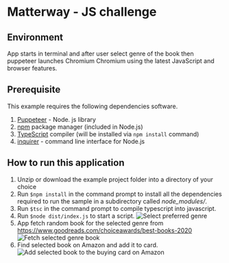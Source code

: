 # Matterway - JS challenge

## Environment
App starts in terminal and after user select genre of the book then puppeteer launches Chromium Chromium using the latest JavaScript and browser features.

## Prerequisite
This example requires the following dependencies software.
1. [Puppeteer](https://pptr.dev/) - Node. js library
2. [npm](https://www.npmjs.com/) package manager (included in Node.js)
3. [TypeScript](https://www.typescriptlang.org) compiler (will be installed via ```npm install``` command)
3. [inquirer](https://www.npmjs.com/package/inquirer) - command line interface for Node.js

## How to run this application

1. Unzip or download the example project folder into a directory of your choice 
2. Run ```$npm install``` in the command prompt to install all the dependencies required to run the sample in a subdirectory called *node_modules/*.
3. Run ```$tsc``` in the command prompt to compile typescript into javascript.
4. Run ```$node dist/index.js``` to start a script.
![Select preferred genre](https://i.ibb.co/wKXW9BV/pick-Genre.png "Select preferred genre")
5. App fetch random book for the selected genre from https://www.goodreads.com/choiceawards/best-books-2020
![Fetch selected genre book](https://i.ibb.co/QkHCsQF/pickBook.png "Fetch selected genre book")
6. Find selected book on Amazon and add it to card.
![Add selected book to the buying card on Amazon](https://i.ibb.co/GtdSFSq/checkout.png "Add selected book to the buying card on Amazon")
